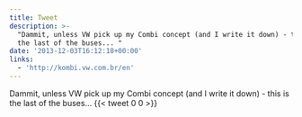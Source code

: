 ```yaml
---
title: Tweet
description: >-
  "Dammit, unless VW pick up my Combi concept (and I write it down) - this is
  the last of the buses... "
date: '2013-12-03T16:12:18+00:00'
links:
  - 'http://kombi.vw.com.br/en'
---
```

Dammit, unless VW pick up my Combi concept (and I write it down) - this is the last of the buses... 
      {{< tweet 0 0 >}}
    
